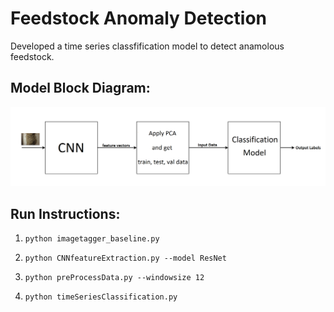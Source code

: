 # Feedstock Anomaly Detection

Developed a time series classfification model to detect anamolous feedstock.

## Model Block Diagram:
![Block Diagram](https://github.com/NREL/feedstock_machine_vision/blob/master/HighLevelModelRepresentation.png)

## Run Instructions:

1. ```python imagetagger_baseline.py```

1. ```python CNNfeatureExtraction.py --model ResNet```

2. ```python preProcessData.py --windowsize 12```

3. ```python timeSeriesClassification.py```

